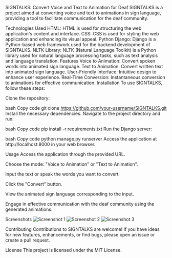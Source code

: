 SIGNTALKS: Convert Voice and Text to Animation for Deaf
SIGNTALKS is a project aimed at converting voice and text to animations in sign language, providing a tool to facilitate communication for the deaf community.

Technologies Used
HTML: HTML is used for structuring the web application's content and interface.
CSS: CSS is used for styling the web application and enhancing its visual appeal.
Python Django: Django is a Python-based web framework used for the backend development of SIGNTALKS.
NLTK Library: NLTK (Natural Language Toolkit) is a Python library used for natural language processing tasks, such as text analysis and language translation.
Features
Voice to Animation: Convert spoken words into animated sign language.
Text to Animation: Convert written text into animated sign language.
User-Friendly Interface: Intuitive design to enhance user experience.
Real-Time Conversion: Instantaneous conversion to animations for effective communication.
Installation
To use SIGNTALKS, follow these steps:

Clone the repository:

bash
Copy code
git clone https://github.com/your-username/SIGNTALKS.git
Install the necessary dependencies. Navigate to the project directory and run:

bash
Copy code
pip install -r requirements.txt
Run the Django server:

bash
Copy code
python manage.py runserver
Access the application at http://localhost:8000 in your web browser.

Usage
Access the application through the provided URL.

Choose the mode: "Voice to Animation" or "Text to Animation".

Input the text or speak the words you want to convert.

Click the "Convert" button.

View the animated sign language corresponding to the input.

Engage in effective communication with the deaf community using the generated animations.

Screenshots
![Screenshot 1](Screenshot/screenshot1.jpg)
![Screenshot 2](Screenshot/screenshot2.jpg)
![Screenshot 3](Screenshot/screenshot3.jpg)

Contributing
Contributions to SIGNTALKS are welcome! If you have ideas for new features, enhancements, or find bugs, please open an issue or create a pull request.

License
This project is licensed under the MIT License.

